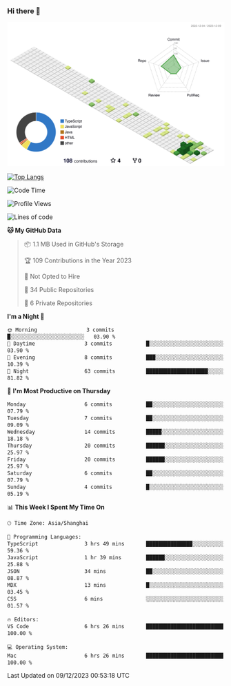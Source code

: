 ### Hi there 👋

![](./profile-3d-contrib/profile-green-animate.svg)

 

[![Top Langs](https://github-readme-stats.vercel.app/api/top-langs/?username=RunnningDogg)](https://github.com/anuraghazra/github-readme-stats)


 

<!--START_SECTION:waka-->
![Code Time](http://img.shields.io/badge/Code%20Time-28%20hrs%2056%20mins-blue)

![Profile Views](http://img.shields.io/badge/Profile%20Views-8-blue)

![Lines of code](https://img.shields.io/badge/From%20Hello%20World%20I%27ve%20Written-203.7%20thousand%20lines%20of%20code-blue)

**🐱 My GitHub Data** 

> 📦 1.1 MB Used in GitHub's Storage 
 > 
> 🏆 109 Contributions in the Year 2023
 > 
> 🚫 Not Opted to Hire
 > 
> 📜 34 Public Repositories 
 > 
> 🔑 6 Private Repositories 
 > 
**I'm a Night 🦉** 

```text
🌞 Morning                3 commits           █░░░░░░░░░░░░░░░░░░░░░░░░   03.90 % 
🌆 Daytime                3 commits           █░░░░░░░░░░░░░░░░░░░░░░░░   03.90 % 
🌃 Evening                8 commits           ███░░░░░░░░░░░░░░░░░░░░░░   10.39 % 
🌙 Night                  63 commits          ████████████████████░░░░░   81.82 % 
```
📅 **I'm Most Productive on Thursday** 

```text
Monday                   6 commits           ██░░░░░░░░░░░░░░░░░░░░░░░   07.79 % 
Tuesday                  7 commits           ██░░░░░░░░░░░░░░░░░░░░░░░   09.09 % 
Wednesday                14 commits          █████░░░░░░░░░░░░░░░░░░░░   18.18 % 
Thursday                 20 commits          ██████░░░░░░░░░░░░░░░░░░░   25.97 % 
Friday                   20 commits          ██████░░░░░░░░░░░░░░░░░░░   25.97 % 
Saturday                 6 commits           ██░░░░░░░░░░░░░░░░░░░░░░░   07.79 % 
Sunday                   4 commits           █░░░░░░░░░░░░░░░░░░░░░░░░   05.19 % 
```


📊 **This Week I Spent My Time On** 

```text
🕑︎ Time Zone: Asia/Shanghai

💬 Programming Languages: 
TypeScript               3 hrs 49 mins       ███████████████░░░░░░░░░░   59.36 % 
JavaScript               1 hr 39 mins        ██████░░░░░░░░░░░░░░░░░░░   25.88 % 
JSON                     34 mins             ██░░░░░░░░░░░░░░░░░░░░░░░   08.87 % 
MDX                      13 mins             █░░░░░░░░░░░░░░░░░░░░░░░░   03.45 % 
CSS                      6 mins              ░░░░░░░░░░░░░░░░░░░░░░░░░   01.57 % 

🔥 Editors: 
VS Code                  6 hrs 26 mins       █████████████████████████   100.00 % 

💻 Operating System: 
Mac                      6 hrs 26 mins       █████████████████████████   100.00 % 
```


 Last Updated on 09/12/2023 00:53:18 UTC
<!--END_SECTION:waka-->
